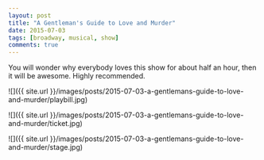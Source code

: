 ```yaml
---
layout: post
title: "A Gentleman's Guide to Love and Murder"
date: 2015-07-03
tags: [broadway, musical, show]
comments: true
---
```

You will wonder why everybody loves this show for about half an hour, then it will be awesome. Highly recommended.

![]({{ site.url }}/images/posts/2015-07-03-a-gentlemans-guide-to-love-and-murder/playbill.jpg)

![]({{ site.url }}/images/posts/2015-07-03-a-gentlemans-guide-to-love-and-murder/ticket.jpg)

![]({{ site.url }}/images/posts/2015-07-03-a-gentlemans-guide-to-love-and-murder/stage.jpg)
